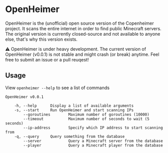 # OpenHeimer
OpenHeimer is the (unofficial) open source version of the Copenheimer project. It scans the entire internet in order to find public Minecraft servers. The original version is currently closed-source and not available to anyone else, that's why this version exists.

:warning: OpenHeimer is under heavy development. The current version of OpenHeimer (v0.0.1) is not stable and might crash (or break) anytime. Feel free to submit an issue or a pull reuqest!

## Usage
View `openheimer --help` to see a list of commands
```
OpenHeimer v0.0.1

	-h, --help		Display a list of available arguments
	-s, --start		Run OpenHeimer and start scanning IPs
		--goroutines		Maximum number of goroutines (10000)
		--timeout			Maximum number of seconds to wait (5 seconds)
		--ip-address		Specify which IP address to start scanning from
	-q, --query		Query something from the database
		--server			Query a Minecraft server from the database
		--player			Query a Minecraft player from the database
```

